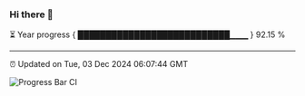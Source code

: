 ### Hi there 👋

⏳ Year progress { ███████████████████████████▁▁▁ } 92.15 %

---

⏰ Updated on Tue, 03 Dec 2024 06:07:44 GMT

![Progress Bar CI](https://github.com/liununu/liununu/workflows/Progress%20Bar%20CI/badge.svg)
